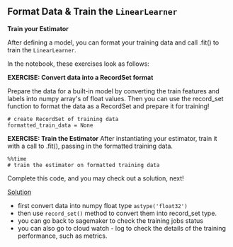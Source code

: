 Format Data & Train the `LinearLearner`
---

**Train your Estimator**

After defining a model, you can format your training data and call .fit() to train the `LinearLearner`.

In the notebook, these exercises look as follows:

**EXERCISE: Convert data into a RecordSet format**

Prepare the data for a built-in model by converting the train features and labels into numpy array's of float values. Then you can use the record_set function to format the data as a RecordSet and prepare it for training!

```
# create RecordSet of training data
formatted_train_data = None
```

**EXERCISE: Train the Estimator**
After instantiating your estimator, train it with a call to .fit(), passing in the formatted training data.

```
%%time
# train the estimator on formatted training data
```

Complete this code, and you may check out a solution, next!

[Solution](https://www.youtube.com/watch?v=-whnaHFkPxU)

* first convert data into numpy float type `astype('float32')`
* then use `record_set()` method to convert them into record_set type.
* you can go back to sagemaker to check the training jobs status
* you can also go to cloud watch - log to check the details of the training performance, such as metrics.
